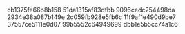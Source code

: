 cb1375fe66b8b158
51da1315af83dfbb
9096cedc254498da
2934e38a087b149e
2c059fb928e5fb6c
11f9af1e490d9be7
37557ce5111e0d07
99b5552c64949699
dbb1e5b5cc74a1c6
